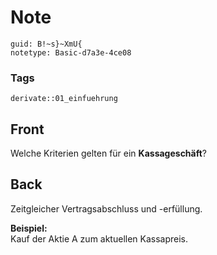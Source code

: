 # Note
```
guid: B!~s}~XmU{
notetype: Basic-d7a3e-4ce08
```

### Tags
```
derivate::01_einfuehrung
```

## Front
Welche Kriterien gelten für ein <b>Kassageschäft</b>?

## Back
Zeitgleicher Vertragsabschluss und -erfüllung.
<div>
  <b>Beispiel:</b>
</div>
<div>
  Kauf der Aktie A zum aktuellen Kassapreis.
</div>
